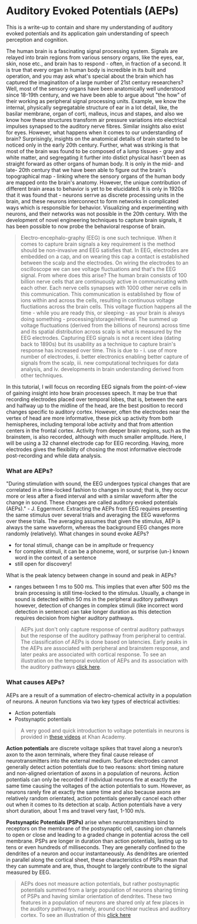 # Auditory Evoked Potentials (AEPs)
This is a write-up to contain and share my understanding of auditory evoked potentials and its application gain understanding of speech perception and cognition.

The human brain is a fascinating signal processing system. Signals are relayed into brain regions from various sensory organs, like the eyes, ear, skin, nose etc., and brain has to respond - often, in fraction of a second. It is true that every organ in human body is incredible in its built and operation, and you may ask what's special about the brain which has captured the imaginatiton of a large number of 21st century researchers? Well, most of the sensory organs have been anatomically well understood since 18-19th century, and we have been able to argue about "the how" of their working as peripheral signal processing units. Example, we know the internal, physically segregatable structure of ear in a lot detail, like, the basilar membrane, organ of corti, malleus, incus and stapes, and also we know how these structures transform air pressure variations into electrical impulses synapsed to the auditory nerve fibres. Similar insights also exist for eyes. However, what happens when it comes to our understanding of brain? Surprisingly, insights on the anatomical details of brain started to be noticed only in the early 20th century. Further, what was striking is that most of the brain was found to be composed of a lump tissues - gray and white matter, and segregating it further into distict physical hasn't been as straight forward as other organs of human body. It is only in the mid- and late- 20th century that we have been able to figure out the brain's topographical map - linking where the sensory organs of the human body are mapped onto the brain's anatomy. However, the unique contribution of different brain areas to behavior is yet to be elucidated. It is only in 1920s that it was found that -  neurons serrve as discrete processing units in the brain, and these neurons interconnect to form networks in complicated ways which is responsible for behavior. Visualizing and experimenting with neurons, and their networks was not possible in the 20th century. With the development of novel engineering techniques to capture brain signals, it has been possible to now probe the behavioral response of brain.


> Electro-encephalo-graphy (EEG) is one such technique. When it comes to capture brain signals a key requirement is the method should be non-invasive and EEG satisfies that. In EEG, electrodes are embedded on a cap, and on wearing this cap a contact is established between the scalp and the electrodes. On wiring the electrodes to an oscilloscope we can see voltage fluctuations and that's the EEG signal. From where does this arise? The human brain consists of 100 billion nerve cells that are continuously active in communicating with each other. Each nerve cells synapses with 1000 other nerve cells in this communication. This communication is established by flow of ions within and across the cells, resulting in continuous voltage fluctiations across the brain cells. This voltage fluction happens all the time - while you are ready this, or sleeping - as your brain is always doing something - processing/storage/retrieval. The summed up voltage fluctuations (derived from the billions of neurons) across time and its spatial distribution across scalp is what is measured by the EEG electrodes. Capturing EEG signals is not a recent idea (dating back to 1890s) but its usability as a technique to capture brain's response has increased over time. This is due to - i. use of more number of electrodes, ii. better electronics enabling better capture of signals from the scalp, iii. new computational techniques for data analysis, and iv. developments in brain understanding derived from other techniques. 

In this tutorial, I will focus on recording EEG signals from the point-of-view of gaining insight into how brain processes speech. It may be true that recording electrodes placed over temporal lobes, that is, between the ears and halfway up to the midline of the head, are the best position to record changes specific to auditory cortex. However, often the electrodes near the vertex of head are more informative, these pick up activity from both hemispheres, including temporal lobe activity and that from attention centers in the frontal cortex. Activity from deeper brain regions, such as the brainstem, is also recorded, although with much smaller amplitude. Here, I will be using a 32 channel electrode cap for EEG recording. Having, more electrodes gives the flexibility of chosing the most informative electrode post-recording and while data analysis.

### What are AEPs?
"During stimulation with sound, the EEG undergoes typical changes that are correlated in a time-locked fashion to changes in sound; that is, they occur more or less after a fixed interval and with a similar waveform after the change in sound. These changes are called auditory evoked potentials (AEPs)." - J. Eggermont. Extracting the AEPs from EEG requires presenting the same stimulus over several trials and averaging the EEG waveforms over these trials. The averaging assumes that given the stimulus, AEP is always the same waveform, whereas the background EEG changes more randomly (relatively).
What changes in sound evoke AEPs? 
- for tonal stimuli, change can be in ampltude or frequency
- for complex stimuli, it can be a phoneme, word, or surprise (un-) known word in the context of a sentence
- still open for discovery!

What is the peak latency between change in sound and peak in AEPs?
- ranges between 1 ms to 500 ms.
This implies that even after 500 ms the brain processing is still time-locked to the stimulus. Usually, a change in sound is detected within 50 ms in the peripheral auditory pathways however, detection of changes in complex stimuli (like incorrect word detection in sentence) can take longer duration as this detection requires decision from higher auditory pathways.

> AEPs just don't only capture response of central auditory pathways but the response of the auditory pathway from peripheral to central. The classification of AEPs is done based on latencies. Early peaks in the AEPs are associated with peripheral and brainstem response, and later peaks are associated with cortical response. To see an illustration on the temporal evolution of AEPs and its association with the auditory pathways [click here](https://raw.githubusercontent.com/neerajww/aeps/master/media/images/illustration_aeps.jpg).

### What causes AEPs?
AEPs are a result of a summation of electro-chemical activity in a population of neurons. A neuron functions via two key types of electrical activities:
- Action potentials
- Postsynaptic potentials
> A very good and quick introduction to voltage potentials in neurons is provided in [these videos](https://www.khanacademy.org/science/health-and-medicine/nervous-system-and-sensory-infor) at Khan Academy.

**Action potentials** are discrete voltage spikes that travel along a neuron’s axon to the axon terminals, where they final cause release of neurotransmitters into the external medium. Surface electrodes cannot generally detect action potentials due to two reasons: short timing nature and non-aligned orientation of axons in a population of neurons. Action potentials can only be recorded if individual neurons fire at exactly the same time causing the voltages of the action potentials to sum. However, as neurons rarely fire at exactly the same time and also because axons are relatively random orientated, action potentials generally cancel each other out when it comes to its detection at scalp. Action potentials have a very short duration, about 1 ms and travel very fast, 1-100 m/s.

**Postsynaptic Potentials (PSPs)** arise when neurotransmitters bind to receptors on the membrane of the postsynaptic cell, causing ion channels to open or close and leading to a graded change in potential across the cell membrane. PSPs are longer in duration than action potentials, lasting up to tens or even hundreds of milliseconds. They are generally confined to the dendrites of a neuron and occur instantaneously. As dendrites are oriented in parallel along the cortical sheet, these characteristics of PSPs mean that they can summate and are, thus, thought to largely contribute to the signal measured by EEG.

> AEPs does not measure action potentials, but rather postsynaptic potentials summed from a large population of neurons sharing timing of PSPs and having similar orientation of dendrites. These two features in a population of neurons are shared only at few places in the auditory pathways, namely, around cochlear nucleus and auditory cortex. To see an illustration of this [click here]()



